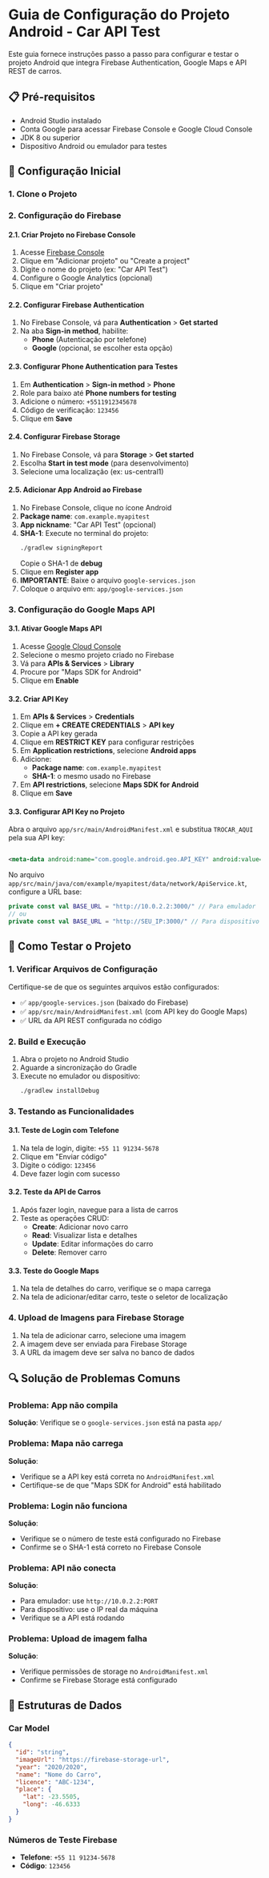 # Guia de Configuração do Projeto Android - Car API Test

Este guia fornece instruções passo a passo para configurar e testar o projeto Android que integra
Firebase Authentication, Google Maps e API REST de carros.

## 📋 Pré-requisitos

- Android Studio instalado
- Conta Google para acessar Firebase Console e Google Cloud Console
- JDK 8 ou superior
- Dispositivo Android ou emulador para testes

## 🔧 Configuração Inicial

### 1. Clone o Projeto

### 2. Configuração do Firebase

#### 2.1. Criar Projeto no Firebase Console

1. Acesse [Firebase Console](https://console.firebase.google.com/)
2. Clique em "Adicionar projeto" ou "Create a project"
3. Digite o nome do projeto (ex: "Car API Test")
4. Configure o Google Analytics (opcional)
5. Clique em "Criar projeto"

#### 2.2. Configurar Firebase Authentication

1. No Firebase Console, vá para **Authentication** > **Get started**
2. Na aba **Sign-in method**, habilite:
    - **Phone** (Autenticação por telefone)
    - **Google** (opcional, se escolher esta opção)

#### 2.3. Configurar Phone Authentication para Testes

1. Em **Authentication** > **Sign-in method** > **Phone**
2. Role para baixo até **Phone numbers for testing**
3. Adicione o número: `+5511912345678`
4. Código de verificação: `123456`
5. Clique em **Save**

#### 2.4. Configurar Firebase Storage

1. No Firebase Console, vá para **Storage** > **Get started**
2. Escolha **Start in test mode** (para desenvolvimento)
3. Selecione uma localização (ex: us-central1)

#### 2.5. Adicionar App Android ao Firebase

1. No Firebase Console, clique no ícone Android
2. **Package name**: `com.example.myapitest`
3. **App nickname**: "Car API Test" (opcional)
4. **SHA-1**: Execute no terminal do projeto:
   ```bash
   ./gradlew signingReport
   ```
   Copie o SHA-1 de **debug**
5. Clique em **Register app**
6. **IMPORTANTE**: Baixe o arquivo `google-services.json`
7. Coloque o arquivo em: `app/google-services.json`

### 3. Configuração do Google Maps API

#### 3.1. Ativar Google Maps API

1. Acesse [Google Cloud Console](https://console.cloud.google.com/)
2. Selecione o mesmo projeto criado no Firebase
3. Vá para **APIs & Services** > **Library**
4. Procure por "Maps SDK for Android"
5. Clique em **Enable**

#### 3.2. Criar API Key

1. Em **APIs & Services** > **Credentials**
2. Clique em **+ CREATE CREDENTIALS** > **API key**
3. Copie a API key gerada
4. Clique em **RESTRICT KEY** para configurar restrições
5. Em **Application restrictions**, selecione **Android apps**
6. Adicione:
    - **Package name**: `com.example.myapitest`
    - **SHA-1**: o mesmo usado no Firebase
7. Em **API restrictions**, selecione **Maps SDK for Android**
8. Clique em **Save**

#### 3.3. Configurar API Key no Projeto

Abra o arquivo `app/src/main/AndroidManifest.xml` e substitua `TROCAR_AQUI` pela sua API key:

```xml

<meta-data android:name="com.google.android.geo.API_KEY" android:value="SUA_API_KEY_AQUI" />
```

No arquivo `app/src/main/java/com/example/myapitest/data/network/ApiService.kt`, configure a URL
base:

```kotlin
private const val BASE_URL = "http://10.0.2.2:3000/" // Para emulador
// ou
private const val BASE_URL = "http://SEU_IP:3000/" // Para dispositivo real
```

## 🚀 Como Testar o Projeto

### 1. Verificar Arquivos de Configuração

Certifique-se de que os seguintes arquivos estão configurados:

- ✅ `app/google-services.json` (baixado do Firebase)
- ✅ `app/src/main/AndroidManifest.xml` (com API key do Google Maps)
- ✅ URL da API REST configurada no código

### 2. Build e Execução

1. Abra o projeto no Android Studio
2. Aguarde a sincronização do Gradle
3. Execute no emulador ou dispositivo:
   ```bash
   ./gradlew installDebug
   ```

### 3. Testando as Funcionalidades

#### 3.1. Teste de Login com Telefone

1. Na tela de login, digite: `+55 11 91234-5678`
2. Clique em "Enviar código"
3. Digite o código: `123456`
4. Deve fazer login com sucesso

#### 3.2. Teste da API de Carros

1. Após fazer login, navegue para a lista de carros
2. Teste as operações CRUD:
    - **Create**: Adicionar novo carro
    - **Read**: Visualizar lista e detalhes
    - **Update**: Editar informações do carro
    - **Delete**: Remover carro

#### 3.3. Teste do Google Maps

1. Na tela de detalhes do carro, verifique se o mapa carrega
2. Na tela de adicionar/editar carro, teste o seletor de localização

### 4. Upload de Imagens para Firebase Storage

1. Na tela de adicionar carro, selecione uma imagem
2. A imagem deve ser enviada para Firebase Storage
3. A URL da imagem deve ser salva no banco de dados

## 🔍 Solução de Problemas Comuns

### Problema: App não compila

**Solução**: Verifique se o `google-services.json` está na pasta `app/`

### Problema: Mapa não carrega

**Solução**:

- Verifique se a API key está correta no `AndroidManifest.xml`
- Certifique-se de que "Maps SDK for Android" está habilitado

### Problema: Login não funciona

**Solução**:

- Verifique se o número de teste está configurado no Firebase
- Confirme se o SHA-1 está correto no Firebase Console

### Problema: API não conecta

**Solução**:

- Para emulador: use `http://10.0.2.2:PORT`
- Para dispositivo: use o IP real da máquina
- Verifique se a API está rodando

### Problema: Upload de imagem falha

**Solução**:

- Verifique permissões de storage no `AndroidManifest.xml`
- Confirme se Firebase Storage está configurado

## 📱 Estruturas de Dados

### Car Model

```json
{
  "id": "string",
  "imageUrl": "https://firebase-storage-url",
  "year": "2020/2020",
  "name": "Nome do Carro",
  "licence": "ABC-1234",
  "place": {
    "lat": -23.5505,
    "long": -46.6333
  }
}
```

### Números de Teste Firebase

- **Telefone**: `+55 11 91234-5678`
- **Código**: `123456`